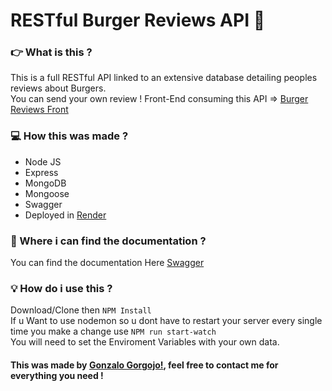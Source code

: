 # RESTful Burger Reviews API :hamburger:

### 👉 What is this ?

This is a full RESTful API linked to an extensive database detailing peoples reviews about Burgers.<br>
You can send your own review !
Front-End consuming this API => [Burger Reviews Front](https://gonzalogorgojo.github.io/BurgerProject_FrontEnd/)

### :computer: How this was made ?

- Node JS
- Express
- MongoDB
- Mongoose
- Swagger
- Deployed in [Render](https://render.com/)

### :floppy_disk: Where i can find the documentation ?

You can find the documentation Here [Swagger](https://burger-reviews.onrender.com/api/documentation/)

### :bulb: How do i use this ?

Download/Clone then `NPM Install`<br>
If u Want to use nodemon so u dont have to restart your server every single time you make a change use `NPM run start-watch`<br>
You will need to set the Enviroment Variables with your own data.

#### This was made by [Gonzalo Gorgojo!](https://www.linkedin.com/in/gonzalogorgojo/), feel free to contact me for everything you need !
